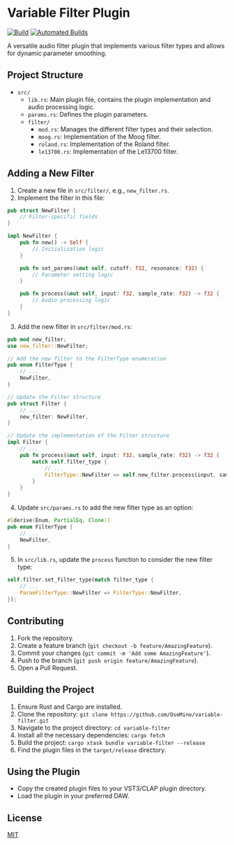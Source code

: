 # Variable Filter Plugin
[![Build](https://github.com/OseMine/variable-filter/actions/workflows/main.yml/badge.svg?branch=master)](https://github.com/OseMine/variable-filter/actions/workflows/main.yml)         [![Automated Builds](https://github.com/OseMine/variable-filter/actions/workflows/build.yml/badge.svg)](https://github.com/OseMine/variable-filter/actions/workflows/build.yml)

A versatile audio filter plugin that implements various filter types and allows for dynamic parameter smoothing.

## Project Structure

- `src/`
  - `lib.rs`: Main plugin file, contains the plugin implementation and audio processing logic.
  - `params.rs`: Defines the plugin parameters.
  - `filter/`
    - `mod.rs`: Manages the different filter types and their selection.
    - `moog.rs`: Implementation of the Moog filter.
    - `roland.rs`: Implementation of the Roland filter.
    - `le13700.rs`: Implementation of the Le13700 filter.

## Adding a New Filter

1. Create a new file in `src/filter/`, e.g., `new_filter.rs`.
2. Implement the filter in this file:

```rust
pub struct NewFilter {
    // Filter-specific fields
}

impl NewFilter {
    pub fn new() -> Self {
        // Initialization logic
    }

    pub fn set_params(&mut self, cutoff: f32, resonance: f32) {
        // Parameter setting logic
    }

    pub fn process(&mut self, input: f32, sample_rate: f32) -> f32 {
        // Audio processing logic
    }
}
```

3. Add the new filter in `src/filter/mod.rs`:

```rust
pub mod new_filter;
use new_filter::NewFilter;

// Add the new filter to the FilterType enumeration
pub enum FilterType {
    // ...
    NewFilter,
}

// Update the Filter structure
pub struct Filter {
    // ...
    new_filter: NewFilter,
}

// Update the implementation of the Filter structure
impl Filter {
    // ...
    pub fn process(&mut self, input: f32, sample_rate: f32) -> f32 {
        match self.filter_type {
            // ...
            FilterType::NewFilter => self.new_filter.process(input, sample_rate),
        }
    }
}
```

4. Update `src/params.rs` to add the new filter type as an option:

```rust
#[derive(Enum, PartialEq, Clone)]
pub enum FilterType {
    // ...
    NewFilter,
}
```

5. In `src/lib.rs`, update the `process` function to consider the new filter type:

```rust
self.filter.set_filter_type(match filter_type {
    // ...
    ParamFilterType::NewFilter => FilterType::NewFilter,
});
```

## Contributing

1. Fork the repository.
2. Create a feature branch (`git checkout -b feature/AmazingFeature`).
3. Commit your changes (`git commit -m 'Add some AmazingFeature'`).
4. Push to the branch (`git push origin feature/AmazingFeature`).
5. Open a Pull Request.

## Building the Project

1. Ensure Rust and Cargo are installed.
2. Clone the repository: `git clone https://github.com/OseMine/variable-filter.git`
3. Navigate to the project directory: `cd variable-filter`
4. Install all the necessary dependencies: `cargo fetch`
5. Build the project: `cargo xtask bundle variable-filter --release`
6. Find the plugin files in the `target/release` directory.

## Using the Plugin

- Copy the created plugin files to your VST3/CLAP plugin directory.
- Load the plugin in your preferred DAW.

## License

[MIT](https://choosealicense.com/licenses/mit/)
